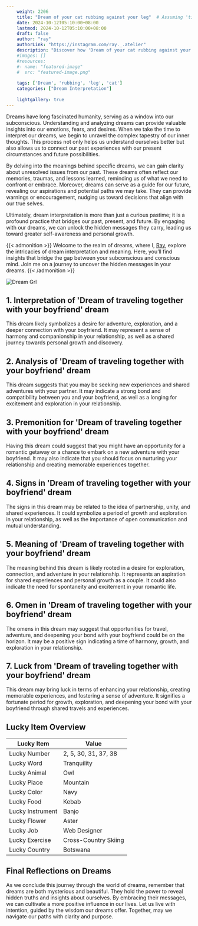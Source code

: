 ```yaml
---
    weight: 2206
    title: "Dream of your cat rubbing against your leg"  # Assuming 'title' column exists
    date: 2024-10-12T05:10:00+08:00
    lastmod: 2024-10-12T05:10:00+08:00
    draft: false
    author: "ray"
    authorLink: "https://instagram.com/ray._.atelier"
    description: "Discover how 'Dream of your cat rubbing against your leg' can interpret your future and uncover its significant meanings in your life."
    #images: []
    #resources:
    #- name: "featured-image"
    #  src: "featured-image.png"
    
    tags: ['Dream', 'rubbing', 'leg', 'cat']
    categories: ["Dream Interpretation"]
    
    lightgallery: true
---
```

    
Dreams have long fascinated humanity, serving as a window into our subconscious. Understanding and analyzing dreams can provide valuable insights into our emotions, fears, and desires. When we take the time to interpret our dreams, we begin to unravel the complex tapestry of our inner thoughts. This process not only helps us understand ourselves better but also allows us to connect our past experiences with our present circumstances and future possibilities.

By delving into the meanings behind specific dreams, we can gain clarity about unresolved issues from our past. These dreams often reflect our memories, traumas, and lessons learned, reminding us of what we need to confront or embrace. Moreover, dreams can serve as a guide for our future, revealing our aspirations and potential paths we may take. They can provide warnings or encouragement, nudging us toward decisions that align with our true selves.

Ultimately, dream interpretation is more than just a curious pastime; it is a profound practice that bridges our past, present, and future. By engaging with our dreams, we can unlock the hidden messages they carry, leading us toward greater self-awareness and personal growth.

{{< admonition >}}
Welcome to the realm of dreams, where I, [Ray](https://instagram.com/ray._.atelier), explore the intricacies of dream interpretation and meaning. Here, you’ll find insights that bridge the gap between your subconscious and conscious mind. Join me on a journey to uncover the hidden messages in your dreams.
{{< /admonition >}}

![Dream Grl](https://cdn.pixabay.com/photo/2017/11/02/03/35/gothic-2910057_1280.jpg "Dream Grl")

## 1. Interpretation of 'Dream of traveling together with your boyfriend' dream
 This dream likely symbolizes a desire for adventure, exploration, and a deeper connection with your boyfriend. It may represent a sense of harmony and companionship in your relationship, as well as a shared journey towards personal growth and discovery.

## 2. Analysis of 'Dream of traveling together with your boyfriend' dream
 This dream suggests that you may be seeking new experiences and shared adventures with your partner. It may indicate a strong bond and compatibility between you and your boyfriend, as well as a longing for excitement and exploration in your relationship.

## 3. Premonition for 'Dream of traveling together with your boyfriend' dream
 Having this dream could suggest that you might have an opportunity for a romantic getaway or a chance to embark on a new adventure with your boyfriend. It may also indicate that you should focus on nurturing your relationship and creating memorable experiences together.

## 4. Signs in 'Dream of traveling together with your boyfriend' dream
 The signs in this dream may be related to the idea of partnership, unity, and shared experiences. It could symbolize a period of growth and exploration in your relationship, as well as the importance of open communication and mutual understanding.

## 5. Meaning of 'Dream of traveling together with your boyfriend' dream
 The meaning behind this dream is likely rooted in a desire for exploration, connection, and adventure in your relationship. It represents an aspiration for shared experiences and personal growth as a couple. It could also indicate the need for spontaneity and excitement in your romantic life.

## 6. Omen in 'Dream of traveling together with your boyfriend' dream
 The omens in this dream may suggest that opportunities for travel, adventure, and deepening your bond with your boyfriend could be on the horizon. It may be a positive sign indicating a time of harmony, growth, and exploration in your relationship.

## 7. Luck from 'Dream of traveling together with your boyfriend' dream
 This dream may bring luck in terms of enhancing your relationship, creating memorable experiences, and fostering a sense of adventure. It signifies a fortunate period for growth, exploration, and deepening your bond with your boyfriend through shared travels and experiences.

## Lucky Item Overview
| Lucky Item          | Value              |
|---------------|--------------------|
| Lucky Number        | 2, 5, 30, 31, 37, 38  |
| Lucky Word          | Tranquility |
| Lucky Animal        | Owl |
| Lucky Place         | Mountain     |
| Lucky Color         | Navy     |
| Lucky Food          | Kebab      |
| Lucky Instrument    | Banjo |
| Lucky Flower        | Aster    |
| Lucky Job           | Web Designer       |
| Lucky Exercise      | Cross-Country Skiing  |
| Lucky Country       | Botswana    |


##  Final Reflections on Dreams

As we conclude this journey through the world of dreams, remember that dreams are both mysterious and beautiful. They hold the power to reveal hidden truths and insights about ourselves. By embracing their messages, we can cultivate a more positive influence in our lives. Let us live with intention, guided by the wisdom our dreams offer. Together, may we navigate our paths with clarity and purpose.
